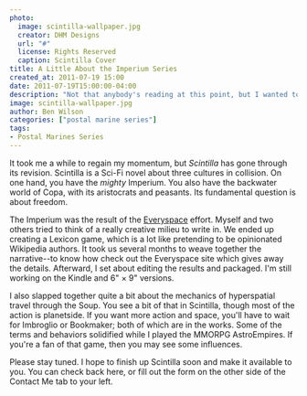 ```yaml
---
photo:
  image: scintilla-wallpaper.jpg
  creator: DHM Designs
  url: "#"
  license: Rights Reserved
  caption: Scintilla Cover
title: A Little About the Imperium Series
created_at: 2011-07-19 15:00
date: 2011-07-19T15:00:00-04:00
description: "Not that anybody's reading at this point, but I wanted to give a bit of news about progress in writing the novel Scintilla."
image: scintilla-wallpaper.jpg
author: Ben Wilson
categories: ["postal marine series"]
tags:
- Postal Marines Series
---
```

It took me a while to regain my momentum, but *Scintilla* has gone through its revision. Scintilla is a Sci-Fi novel about three cultures in collision. On one hand, you have the *mighty* Imperium. You also have the backwater world of Copa, with its aristocrats and peasants. Its fundamental question is about freedom.

<!--more-->

The Imperium was the result of the [Everyspace](http://espacesociety.org) effort. Myself and two others tried to think of a really creative milieu to write in. We ended up creating a Lexicon game, which is a lot like pretending to be opinionated Wikipedia authors. It took us several months to weave together the narrative--to know how check out the Everyspace site which gives away the details. Afterward, I set about editing the results and packaged. I'm still working on the Kindle and 6" &times; 9" versions.

I also slapped together quite a bit about the mechanics of hyperspatial travel through the Soup. You see a bit of that in Scintilla, though most of the action is planetside. If you want more action and space, you'll have to wait for Imbroglio or Bookmaker; both of which are in the works. Some of the terms and behaviors solidified while I played the MMORPG AstroEmpires. If you're a fan of that game, then you may see some influences.

Please stay tuned. I hope to finish up Scintilla soon and make it available to you. You can check back here, or fill out the form on the other side of the Contact Me tab to your left.
